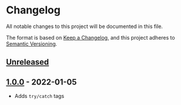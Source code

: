 # Changelog

All notable changes to this project will be documented in this file.

The format is based on [Keep a Changelog](https://keepachangelog.com/en/1.0.0/),
and this project adheres to [Semantic Versioning](https://semver.org/spec/v2.0.0.html).

## [Unreleased]

## [1.0.0] - 2022-01-05

* Adds `try/catch` tags

[Unreleased]: https://github.com/gglnx/twig-try-catch/compare/v1.0.0...HEAD
[1.0.0]: https://github.com/gglnx/twig-try-catch/releases/tag/v1.0.0
